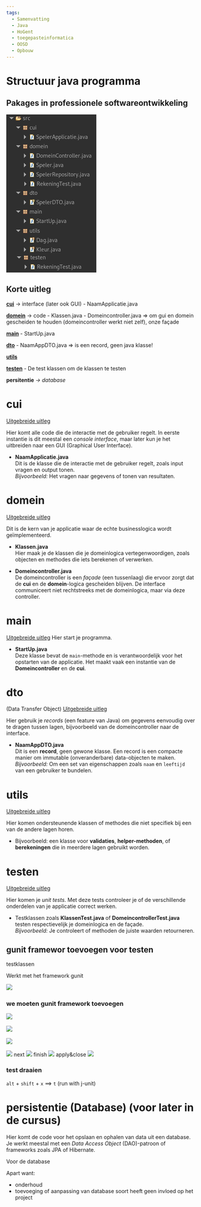 ```yaml
---
tags:
  - Samenvatting
  - Java
  - HoGent
  - toegepasteinformatica
  - OOSD
  - Opbouw
---
```

# Structuur java programma

## Pakages in professionele softwareontwikkeling

![](../attachments/20241127201449.png)

## Korte uitleg

**[cui](#cui)** -> interface (later ook GUI)
	- NaamApplicatie.java

**[domein](#domein)** -> code
	- Klassen.java
	- Domeincontroller.java => om gui en domein gescheiden te houden (domeincontroller werkt niet zelf), onze façade

**[main](#main)**
	- StartUp.java

**[dto](#dto)**
	- NaamAppDTO.java => is een record, geen java klasse!

**[utils](#utils)**


 **[testen](#testen)**
	 - De test klassen om de klassen te testen

**persitentie** *-> database*


# cui

[Uitgebreide uitleg](./cui.md)

Hier komt alle code die de interactie met de gebruiker regelt. In eerste instantie is dit meestal een _console interface_, maar later kun je het uitbreiden naar een GUI (Graphical User Interface).

- **NaamApplicatie.java**  
    Dit is de klasse die de interactie met de gebruiker regelt, zoals input vragen en output tonen.  
    _Bijvoorbeeld:_ Het vragen naar gegevens of tonen van resultaten.

# domein
[Uitgebreide uitleg](./domein.md)

Dit is de kern van je applicatie waar de echte businesslogica wordt geïmplementeerd.

- **Klassen.java**  
    Hier maak je de klassen die je domeinlogica vertegenwoordigen, zoals objecten en methodes die iets berekenen of verwerken.
    
- **Domeincontroller.java**  
    De domeincontroller is een _façade_ (een tussenlaag) die ervoor zorgt dat de **cui** en de **domein**-logica gescheiden blijven. De interface communiceert niet rechtstreeks met de domeinlogica, maar via deze controller.

# main
[Uitgebreide uitleg](./main.md)
Hier start je programma.

- **StartUp.java**  
    Deze klasse bevat de `main`-methode en is verantwoordelijk voor het opstarten van de applicatie. Het maakt vaak een instantie van de **Domeincontroller** en de **cui**.

# dto
(Data Transfer Object)
[Uitgebreide uitleg](./dto.md)

Hier gebruik je _records_ (een feature van Java) om gegevens eenvoudig over te dragen tussen lagen, bijvoorbeeld van de domeincontroller naar de interface.

- **NaamAppDTO.java**  
    Dit is een **record**, geen gewone klasse. Een record is een compacte manier om immutable (onveranderbare) data-objecten te maken.  
    _Bijvoorbeeld:_ Om een set van eigenschappen zoals `naam` en `leeftijd` van een gebruiker te bundelen.

# utils
[Uitgebreide uitleg](./utils.md)

Hier komen ondersteunende klassen of methodes die niet specifiek bij een van de andere lagen horen.

- Bijvoorbeeld: een klasse voor **validaties**, **helper-methoden**, of **berekeningen** die in meerdere lagen gebruikt worden.

# testen
[Uitgebreide uitleg](./testen.md)

Hier komen je _unit tests_. Met deze tests controleer je of de verschillende onderdelen van je applicatie correct werken.

- Testklassen zoals **KlassenTest.java** of **DomeincontrollerTest.java** testen respectievelijk je domeinlogica en de façade.  
    _Bijvoorbeeld:_ Je controleert of methoden de juiste waarden retourneren.

## gunit framewor toevoegen voor testen 
testklassen

Werkt met het framework gunit

![](20241015154813.png)

### we moeten gunit framework toevoegen
![](20241015155038.png)

![](20241015155056.png)

![](20241015155340.png)

![](20241015155139.png)
 next
![](20241015155407.png)
finish
![](20241015155432.png)
apply&close
![](20241015155425.png)


### test draaien

`alt` + `shift` + `x` ==> `t` (run with j-unit)

# persistentie (Database) (voor later in de cursus)

Hier komt de code voor het opslaan en ophalen van data uit een database. Je werkt meestal met een _Data Access Object_ (DAO)-patroon of frameworks zoals JPA of Hibernate.

Voor de database

Apart want:
- onderhoud
- toevoeging of aanpassing van database soort heeft geen invloed op het project


